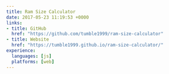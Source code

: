 ```yaml
---
title: Ram Size Calculator
date: 2017-05-23 11:19:53 +0000
links:
- title: GitHub
  href: "https://github.com/tumble1999/ram-size-calculator"
- title: Website
  href: "https://tumble1999.github.io/ram-size-calculator/"
experience:
  languages: [js]
  platforms: [web]
---
```

